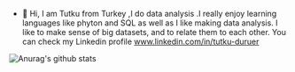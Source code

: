 - 👋 Hi,
I am Tutku from Turkey ,I  do data analysis .I  really enjoy learning  languages  like phyton and SQL as well as I like making data analysis.
I like to make sense of big datasets, and to relate them to each other. You can check my Linkedin profile www.linkedin.com/in/tutku-duruer

![Anurag's github stats](https://github-readme-stats.vercel.app/api?username=TutkuDuruer)
